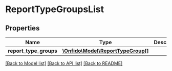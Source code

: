 # ReportTypeGroupsList

## Properties
Name | Type | Description | Notes
------------ | ------------- | ------------- | -------------
**report_type_groups** | [**\Onfido\Model\ReportTypeGroup[]**](ReportTypeGroup.md) |  | [optional] 

[[Back to Model list]](../README.md#documentation-for-models) [[Back to API list]](../README.md#documentation-for-api-endpoints) [[Back to README]](../README.md)


